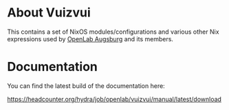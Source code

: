 About Vuizvui
=============

This contains a set of NixOS modules/configurations and various other Nix
expressions used by [OpenLab Augsburg](https://openlab-augsburg.de) and its
members.

Documentation
=============

You can find the latest build of the documentation here:

https://headcounter.org/hydra/job/openlab/vuizvui/manual/latest/download

